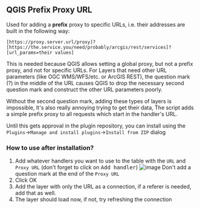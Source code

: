 ## QGIS Prefix Proxy URL

Used for adding a **prefix** proxy to specific URLs, i.e. their addresses are built in the following way:

`[https://proxy.server.url/proxy]?[https://the.service.you/need/probably/arcgis/rest/services]?[url_params=their values]`


This is needed because QGIS allows setting a global proxy, but not a prefix proxy, and not for specific URLs. For Layers that
need other URL parameters (like OGC WMS/WFS/etc. or ArcGIS REST), the question mark (?) in the middle of the URL causes QGIS to
drop the necessary second question mark and construct the other URL parameters poorly.

Without the second question mark, adding these types of layers is impossible,
It's also really annoying trying to get their data,
The script adds a simple prefix proxy to all requests which start in the handler's URL.


Until this gets approval in the plugin repository, 
you can install using the `Plugins`->`Manage and install plugins`->`Install from ZIP` dialog

### How to use after installation?

1.  Add whatever handlers you want to use to the table with the `URL` and `Proxy URL` (don't forget to click on <kbd>Add handler</kbd>)
![image](https://github.com/bogind/prefix_proxy/assets/26594971/10e87a21-07fa-4898-b030-a091b1ebd877)
Don't add a question mark at the end of the `Proxy URL`
2. Click OK
3. Add the layer with only the URL as a connection, if a referer is needed, add that as well.
4. The layer should load now, if not, try refreshing the connection